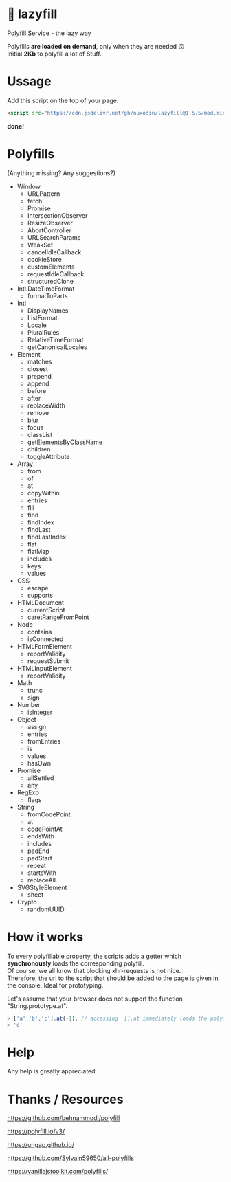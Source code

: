 # 💊 lazyfill

Polyfill Service - the lazy way


Polyfills **are loaded on demand**, only when they are needed 😲  
Initial **2Kb** to polyfill a lot of Stuff.  

# Ussage

Add this script on the top of your page:
```html
<script src="https://cdn.jsdelivr.net/gh/nuxodin/lazyfill@1.5.5/mod.min.js"></script>
```
**done!**

# Polyfills

(Anything missing? Any suggestions?)

<ul>
   <li>
      Window
      <ul>
         <li>URLPattern
         <li>fetch
         <li>Promise
         <li>IntersectionObserver
         <li>ResizeObserver
         <li>AbortController
         <li>URLSearchParams
         <li>WeakSet
         <li>cancelIdleCallback
         <li>cookieStore
         <li>customElements
         <li>requestIdleCallback
         <li>structuredClone
      </ul>
   <li>
      Intl.DateTimeFormat
      <ul>
         <li>formatToParts
      </ul>
   <li>
      Intl
      <ul>
         <li>DisplayNames
         <li>ListFormat
         <li>Locale
         <li>PluralRules
         <li>RelativeTimeFormat
         <li>getCanonicalLocales
      </ul>
   <li>
      Element
      <ul>
         <li>matches
         <li>closest
         <li>prepend
         <li>append
         <li>before
         <li>after
         <li>replaceWidth
         <li>remove
         <li>blur
         <li>focus
         <li>classList
         <li>getElementsByClassName
         <li>children
         <li>toggleAttribute
      </ul>
   <li>
      Array
      <ul>
         <li>from
         <li>of
         <li>at
         <li>copyWithin
         <li>entries
         <li>fill
         <li>find
         <li>findIndex
         <li>findLast
         <li>findLastIndex
         <li>flat
         <li>flatMap
         <li>includes
         <li>keys
         <li>values
      </ul>
   <li>
      CSS
      <ul>
         <li>escape
         <li>supports
      </ul>
   <li>
      HTMLDocument
      <ul>
         <li>currentScript
         <li>caretRangeFromPoint
      </ul>
   <li>
      Node
      <ul>
         <li>contains
         <li>isConnected
      </ul>
   <li>
      HTMLFormElement
      <ul>
         <li>reportValidity
         <li>requestSubmit
      </ul>
   <li>
      HTMLInputElement
      <ul>
         <li>reportValidity
      </ul>
   <li>
      Math
      <ul>
         <li>trunc
         <li>sign
      </ul>
   <li>
      Number
      <ul>
         <li>isInteger
      </ul>
   <li>
      Object
      <ul>
         <li>assign
         <li>entries
         <li>fromEntries
         <li>is
         <li>values
         <li>hasOwn
      </ul>
   <li>
      Promise
      <ul>
         <li>allSettled
         <li>any
      </ul>
   <li>
      RegExp
      <ul>
         <li>flags
      </ul>
   <li>
      String
      <ul>
         <li>fromCodePoint
         <li>at
         <li>codePointAt
         <li>endsWith
         <li>includes
         <li>padEnd
         <li>padStart
         <li>repeat
         <li>startsWith
         <li>replaceAll
      </ul>
   <li>
      SVGStyleElement
      <ul>
         <li>sheet
      </ul>
   <li>
      Crypto
      <ul>
         <li>randomUUID
      </ul>
</ul>


# How it works

To every polyfillable property, the scripts adds a getter which **synchronously** loads the corresponding polyfill.  
Of course, we all know that blocking xhr-requests is not nice.  
Therefore, the url to the script that should be added to the page is given in the console.
Ideal for prototyping.

Let's assume that your browser does not support the function "String.prototype.at".
```js
> ['a','b','c'].at(-1); // accessing  [].at immediately loads the polyfill
> 'c'
```


# Help
Any help is greatly appreciated.

# Thanks / Resources

https://github.com/behnammodi/polyfill

https://polyfill.io/v3/

https://ungap.github.io/

https://github.com/Sylvain59650/all-polyfills

https://vanillajstoolkit.com/polyfills/
